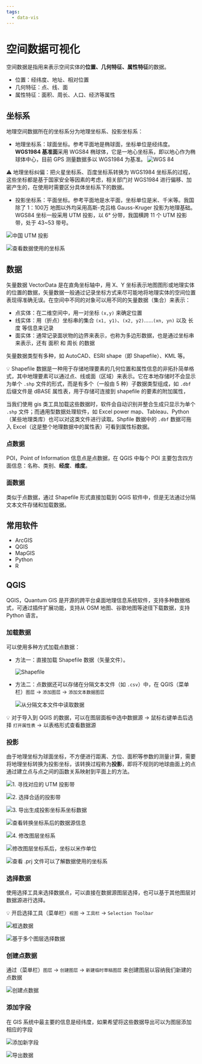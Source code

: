 ```yaml
---
tags:
  - data-vis
---
```


# 空间数据可视化
空间数据是指用来表示空间实体的**位置、几何特征、属性特征**的数据。

* 位置：经纬度、地址、相对位置
* 几何特征：点、线、面
* 属性特征：面积、周长、人口、经济等属性

## 坐标系
地理空间数据所在的坐标系分为地理坐标系、投影坐标系：

* 地理坐标系：球面坐标。参考平面地是椭球面，坐标单位是经纬度。**WGS1984 基准面**采用 WGS84 椭球体，它是一地心坐标系，即以地心作为椭球体中心，目前 GPS 测量数据多以 WGS1984 为基准。
    ![WGS 84](./_v_images/20200716144341478_17747.png)


:warning: 地理坐标纠偏：把火星坐标系、百度坐标系转换为 WGS1984 坐标系的过程，这些坐标都是基于国家安全等因素的考虑，相关部门对 WGS1984 进行偏移、加密产生的，在使用时需要区分具体坐标系下的数据。

* 投影坐标系：平面坐标。参考平面地是水平面，坐标单位是米、千米等。我国除了 1：100万 地图以外均采用高斯-克吕格 Gauss-Kruger 投影为地理基础。WGS84 坐标一般采用 UTM 投影，以 6° 分带，我国横跨 11 个 UTM 投影带，处于 43~53 带号。

![中国 UTM 投影](./_v_images/20200716145148019_26175.png)

![查看数据使用的坐标系](./_v_images/20200716161055734_16196.png)

## 数据
矢量数据 VectorData 是在直角坐标轴中，用 X、Y 坐标表示地图图形或地理实体的位置的数据，矢量数据一般通过记录坐标方式来尽可能地将地理实体的空间位置表现得准确无误。在空间中不同的对象可以用不同的矢量数据（集合）来表示：

* 点实体：在二维空间中，用一对坐标 `(x,y)` 来确定位置
* 线实体：用（折点）坐标串的集合 `(x1, y1)`、`(x2, y2)`......`(xn, yn)` 以及 长度 等信息来记录
* 面实体：通常记录面状物的边界来表示，也称为多边形数据，也是通过坐标串来表示，还有 面积 和 周长 的数据

矢量数据类型有多种，如 AutoCAD、ESRI shape（即 Shapefile）、KML 等。

:bulb: Shapefile 数据是一种用于存储地理要素的几何位置和属性信息的非拓扑简单格式，其中地理要素可以通过点、线或面（区域）来表示。它在本地存储时不会显示为单个 `.shp` 文件的形式，而是有多个（一般由 5 种）子数据类型组成，如 `.dbf` 后缀文件是 dBASE 属性表，用于存储可连接到 shapefile 的要素的附加属性，

当我们使用 gis 类工具加载这些数据时，软件会自动识别并整合生成只显示为单个 `.shp` 文件；而通用型数据处理软件，如 Excel power map、Tableau、Python（某些地理类库）也可以对这类文件进行读取。Shpfile 数据中的 `.dbf` 数据可拖入 Excel（这是整个地理数据中的属性表）可看到属性标数据。

### 点数据
POI，Point of Information 信息点是点数据，在 QGIS 中每个 POI 主要包含四方面信息：名称、类别、**经度**、**维度**。

### 面数据
类似于点数据，通过 Shapefile 形式直接加载到 QGIS 软件中，但是无法通过分隔文本文件存储和加载数据。

## 常用软件
* ArcGIS
* QGIS
* MapGIS
* Python
* R

## QGIS
QGIS，Quantum GIS 是开源的跨平台桌面地理信息系统软件，支持多种数据格式，可通过插件扩展功能，支持从 OSM 地图、谷歌地图等途径下载数据，支持 Python 语言。

### 加载数据
可以使用多种方式加载点数据：

* 方法一：直接加载 Shapefile 数据（矢量文件）。

    ![Shapefile](./_v_images/20200715233428020_18906.png)

* 方法二：点数据还可以存储在分隔文本文件（如 `.csv`）中，在 QGIS（菜单栏）`图层` -> `添加图层` -> `添加文本数据图层`

    ![从分隔文本文件中读取数据](./_v_images/20200715234937316_31938.png)

:bulb: 对于导入到 QGIS 的数据，可以在图层面板中选中数据源 -> 鼠标右键单击后选择 `打开属性表`  -> 以表格形式查看数据源

### 投影
由于地理坐标为球面坐标，不方便进行距离、方位、面积等参数的测量计算，需要将地理坐标转换为投影坐标，该转换过程称为**投影**，即将不规则的地球曲面上的点通过建立点与点之间的函数关系映射到平面上的方法。

![1. 寻找对应的 UTM 投影带](./_v_images/20200716154358945_19252.png)

![2. 选择合适的投影带](./_v_images/20200716155416971_32062.png)

![3. 导出生成投影坐标系坐标数据](./_v_images/20200716160456890_10492.png)

![查看转换坐标系后的数据源信息](./_v_images/20200716155612104_15034.png)

![4. 修改图层坐标系](./_v_images/20200716155809611_2640.png)

![修改图层坐标系后，坐标以米作单位](./_v_images/20200716155924381_25180.png)

![查看 .prj 文件可以了解数据使用的坐标系](./_v_images/20200716161212415_31397.png)

### 选择数据
使用选择工具来选择数据点，可以直接在数据源图层选择，也可以基于其他图层对数据源进行选择。

:bulb: 开启选择工具（菜单栏）`视图` -> `工具栏` -> `Selection Toolbar`

![框选数据](./_v_images/20200717144634370_4623.png)

![基于多个图层选择数据](./_v_images/20200717145200313_30040.png)

### 创建点数据
通过（菜单栏）`图层` -> `创建图层` -> `新建临时草稿图层` 来创建图层以容纳我们新建的点数据

![创建点数据](./_v_images/20200717152101013_25449.png)

### 添加字段
在 GIS 系统中最主要的信息是经纬度，如果希望将这些数据导出可以为图层添加相应的字段

![添加新字段](./_v_images/20200717151115491_8113.png)

![导出数据](./_v_images/20200717151348497_310.png)